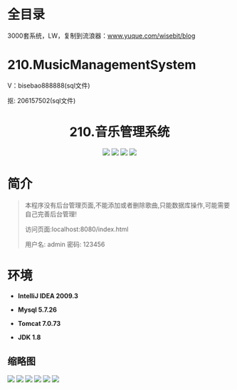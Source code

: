 # 全目录

3000套系统，LW，复制到流浪器：www.yuque.com/wisebit/blog

# 210.MusicManagementSystem

<p>V：bisebao888888(sql文件)</p>
<p>抠: 206157502(sql文件)</p>
<p><h1 align="center">210.音乐管理系统</h1></p>


<p align="center">
	<img src="https://img.shields.io/badge/jdk-1.8-orange.svg"/>
    <img src="https://img.shields.io/badge/springboot-5.x-lightgrey.svg"/>
    <img src="https://img.shields.io/badge/html-5.x-blue.svg"/>
    <img src="https://img.shields.io/badge/mybatis-5.x-yellow.svg"/>
</p>

# 简介
> 
> 本程序没有后台管理页面,不能添加或者删除歌曲,只能数据库操作,可能需要自己完善后台管理!
>
> 
>
> 访问页面:localhost:8080/index.html
> 
> 用户名: admin  密码: 123456


# 环境

- <b>IntelliJ IDEA 2009.3</b>

- <b>Mysql 5.7.26</b>

- <b>Tomcat 7.0.73</b>

- <b>JDK 1.8</b>




## 缩略图

![](https://bitwise.oss-cn-heyuan.aliyuncs.com/2024/9/10/26d2cf6e-34ec-4958-9bfa-93f7486e4846.png)
![](https://bitwise.oss-cn-heyuan.aliyuncs.com/2024/9/10/2bb661ca-4876-4ee8-941d-80812fe099a5.png)
![](https://bitwise.oss-cn-heyuan.aliyuncs.com/2024/9/10/70b0a68c-d573-4504-8b4a-b87b5985e5d3.png)
![](https://bitwise.oss-cn-heyuan.aliyuncs.com/2024/9/10/47668b2e-1fb5-4512-a3de-7d4f026521e5.png)
![](https://bitwise.oss-cn-heyuan.aliyuncs.com/2024/9/10/fd85327e-0b10-4027-ba5d-088e655e4ea6.png)
![](https://bitwise.oss-cn-heyuan.aliyuncs.com/2024/9/10/1559966f-abac-4121-bda5-1104259a2fa7.png)

